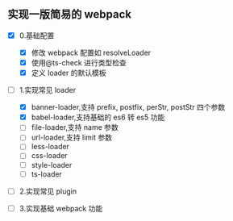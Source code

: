 ## 实现一版简易的 webpack

- [x] 0.基础配置

  - [x] 修改 webpack 配置如 resolveLoader
  - [x] 使用@ts-check 进行类型检查
  - [x] 定义 loader 的默认模板

- [ ] 1.实现常见 loader
  - [x] banner-loader,支持 prefix, postfix, perStr, postStr 四个参数
  - [x] babel-loader,支持基础的 es6 转 es5 功能
  - [ ] file-loader,支持 name 参数
  - [ ] url-loader,支持 limit 参数
  - [ ] less-loader
  - [ ] css-loader
  - [ ] style-loader
  - [ ] ts-loader
- [ ] 2.实现常见 plugin
- [ ] 3.实现基础 webpack 功能
